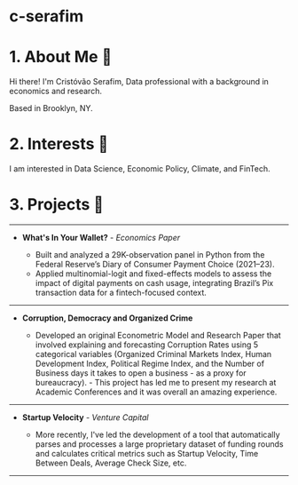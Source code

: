 # c-serafim

# 1. About Me 👋
Hi there! I'm Cristóvão Serafim, Data professional with a background in economics and research.

Based in Brooklyn, NY.

# 2. Interests 💭
I am interested in Data Science, Economic Policy, Climate, and FinTech.

# 3. Projects 📖
___
- **What's In Your Wallet?** - *Economics Paper*

    - Built and analyzed a 29K-observation panel in Python from the Federal Reserve’s Diary of Consumer Payment Choice
    (2021–23).
    - Applied multinomial-logit and fixed-effects models to assess the impact of digital payments on cash usage, integrating
    Brazil’s Pix transaction data for a fintech-focused context.
___
- **Corruption, Democracy and Organized Crime**

    - Developed an original Econometric Model and Research Paper that involved explaining and forecasting Corruption Rates using 5 categorical variables (Organized Criminal Markets Index, Human Development Index, Political Regime Index, and the Number of Business days it takes to open a business - as a proxy for bureaucracy). - This project has led me to present my research at Academic Conferences and it was overall an amazing experience.  
___
- **Startup Velocity** - *Venture Capital*

    - More recently, I've led the development of a tool that automatically parses and processes a large proprietary dataset of funding rounds and calculates critical metrics such as Startup Velocity, Time Between Deals, Average Check Size, etc.
___


